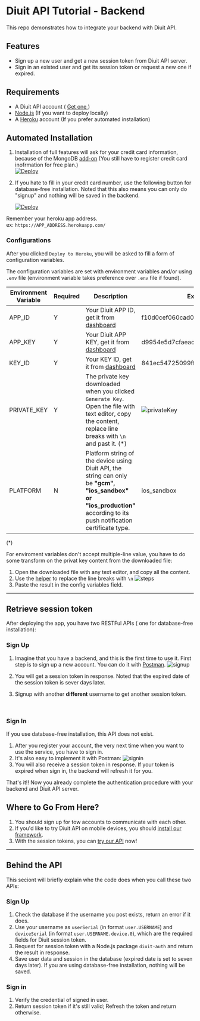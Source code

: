 # Diuit API Tutorial - Backend

This repo demonstrates how to integrate your backend with Diuit API.

## Features

* Sign up a new user and get a new session token from Diuit API server.
* Sign in an existed user and get its session token or request a new one if expired.

## Requirements

* A Diuit API account ( [Get one ](https://developer.diuit.com/))
* [Node.js](http://nodejs.org/) (If you want to deploy locally)
* A [Heroku](https://www.heroku.com/) account (If you prefer automated installation)

## Automated Installation

1. Installation of full features will ask for your credit card information, because of the MongoDB [add-on](https://elements.heroku.com/addons/mongolab) (You still have to register credit card inofrmation for free plan.)  
    [![Deploy](https://www.herokucdn.com/deploy/button.svg)](https://heroku.com/deploy)

2. If you hate to fill in your credit card number, use the following button for database-free installation. Noted that this also means you can only do "signup" and nothing will be saved in the backend.

   [![Deploy](https://www.herokucdn.com/deploy/button.svg)](https://heroku.com/deploy?template=https://github.com/Diuit/DUChatServerDemo/tree/noDatabase)



Remember your heroku app address. ex: `https://APP_ADDRESS.herokuapp.com/`

### Configurations

After you clicked `Deploy to Heroku`, you will be asked to fill a form of configuration variables.

The configuration variables are set with environment variables and/or using `.env` file (environment variable takes preference over `.env` file if found).



| Environment Variable | Required | Description                              | Example                                  |
| -------------------- | -------- | ---------------------------------------- | ---------------------------------------- |
| APP_ID               | Y        | Your Diuit APP ID, get it from [dashboard](https://developer.diuit.com/dashboard) | f10d0cef060cad00798a215943b8a99a         |
| APP_KEY              | Y        | Your Diuit APP KEY, get it from [dashboard](https://developer.diuit.com/dashboard) | d9954e5d7cfaeac96b8296654b118a6f         |
| KEY_ID               | Y        | Your KEY ID, get it from [dashboard](https://developer.diuit.com/dashboard) | 841ec54725099ff1c04f67c3f0971314         |
| PRIVATE_KEY          | Y        | The private key downloaded when you clicked `Generate Key`. Open the file with text editor, copy the content, replace line breaks with `\n` and past it. (*) | ![privateKey](http://i.imgur.com/vt7FFah.png) |
| PLATFORM             | N        | Platform string of the device using Diuit API, the string can only be **"gcm", "ios_sandbox" or "ios_production"** according to its push notification certificate type. | ios_sandbox                              |



(*)

For enviroment variables don't accept multiple-line value, you have to do some transform on the privat key content from the downloaded file:

1. Open the downloaded file with any text editor, and copy all the content.
2. Use the [helper](http://www.gillmeister-software.com/online-tools/text/remove-line-breaks.aspx) to replace the line breaks with `\n`
   ![steps](http://api.diuit.com/images/replace_steps.png)
3. Paste the result in the config variables field.


---



## Retrieve session token

After deploying the app, you have two RESTFul APIs ( one for database-free installation):

### Sign Up

1. Imagine that you have a backend, and this is the first time to use it. First step is to sign up a new account. You can do it with [Postman](https://chrome.google.com/webstore/detail/postman/fhbjgbiflinjbdggehcddcbncdddomop).
   ![signup](http://api.diuit.com/images/signup_postman_example.png)

2. You will get a session token in response. Noted that the expired date of the session token is sever days later.

3. Signup with another **different** username to get another session token.

   ​

### Sign In

If you use database-free installation, this API does not exist.

1.  After you register your account, the very next time when you want to use the service, you have to sign in.
2.  It's also easy to implement it with Postman:
   ![signin](http://api.diuit.com/images/signin_postman_example.png)
3.  You will also receive a session token in response. If your token is expired when sign in, the backend will refresh it for you.



That's it!! Now you already complete the authentication procedure with your backend and Diuit API server.

## Where to Go From Here?

1. You should sign up for tow accounts to communicate with each other.
2. If you'd like to try Diuit API on mobile devices, you should [install our framework](http://api.diuit.com/doc/en/guideline.html#getting-started).
3. With the session tokens, you can [try our API](http://api.diuit.com/doc/en/guideline.html#real-time-communication) now!



___

## Behind the API

This seciont will briefly explain whe the code does when you call these two APIs:

### Sign Up

1. Check the database if the username you post exists, return an error if it does.
2. Use your username as `userSerial` (in format `user.USERNAME`) and `deviceSerial` (in format `user.USERNAME.device.0`), which are the required fields for Diuit session token.
3. Request for session token with a Node.js package `diuit-auth` and return the result in response.
4. Save user data and session in the database (expired date is set to seven days later). If you are using database-free installation, nothing will be saved.



### Sign in

1. Verify the credential of signed in user.
2. Return session token if it's still valid; Refresh the token and return otherwise.
